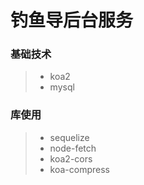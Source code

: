 # 钓鱼导后台服务

### 基础技术
> - koa2
> - mysql

### 库使用

> - sequelize
> - node-fetch
> - koa2-cors
> - koa-compress
